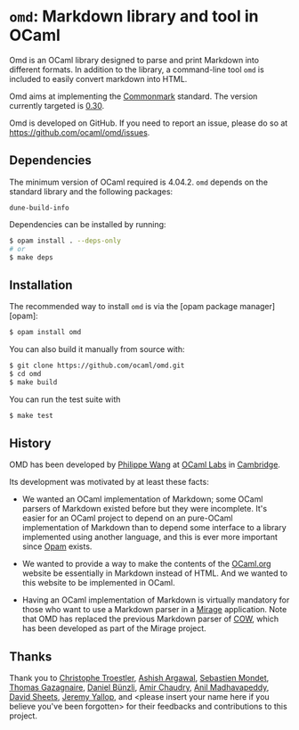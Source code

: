 `omd`: Markdown library and tool in OCaml
=======================================

Omd is an OCaml library designed to parse and print Markdown into different
formats. In addition to the library, a command-line tool `omd` is included to
easily convert markdown into HTML.

Omd aims at implementing the [Commonmark](https://commonmark.org/) standard. The
version currently targeted is [0.30](https://spec.commonmark.org/0.30/).

Omd is developed on GitHub. If you need to report an issue, please do so at
https://github.com/ocaml/omd/issues.

Dependencies
------------

The minimum version of OCaml required is 4.04.2. `omd` depends on the standard library
and the following packages:

```
dune-build-info
```

Dependencies can be installed by running:

```sh
$ opam install . --deps-only
# or
$ make deps
```

Installation
------------

The recommended way to install `omd` is via the [opam package manager][opam]:

```sh
$ opam install omd
```

You can also build it manually from source with:

```sh
$ git clone https://github.com/ocaml/omd.git
$ cd omd
$ make build
```

You can run the test suite with

```sh
$ make test
```

History
-------

OMD has been developed by [Philippe Wang](https://github.com/pw374/) at [OCaml
Labs](http://ocaml.io/) in [Cambridge](http://www.cl.cam.ac.uk).

Its development was motivated by at least these facts:

- We wanted an OCaml implementation of Markdown; some OCaml parsers of Markdown
  existed before but they were incomplete. It's easier for an OCaml project to
  depend on an pure-OCaml implementation of Markdown than to depend some
  interface to a library implemented using another language, and this is ever
  more important since [Opam](https://opam.ocaml.org) exists.

- We wanted to provide a way to make the contents of the
  [OCaml.org](http://ocaml.org/) website be essentially in Markdown instead of
  HTML. And we wanted to this website to be implemented in OCaml.

- Having an OCaml implementation of Markdown is virtually mandatory for those
  who want to use a Markdown parser in a [Mirage](http://www.openmirage.org)
  application.  Note that OMD has replaced the previous Markdown parser of
  [COW](https://github.com/mirage/ocaml-cow), which has been developed as part
  of the Mirage project.

Thanks
------

Thank you to [Christophe Troestler](https://github.com/Chris00), [Ashish
Argawal](https://github.com/agarwal), [Sebastien
Mondet](https://github.com/smondet), [Thomas
Gazagnaire](https://github.com/samoht), [Daniel
Bünzli](https://github.com/dbuenzli), [Amir Chaudry](https://github.com/amirmc),
[Anil Madhavapeddy](https://github.com/avsm/), [David
Sheets](https://github.com/dsheets/), [Jeremy
Yallop](https://github.com/yallop/), and \<please insert your name here if you
believe you've been forgotten\> for their feedbacks and contributions to this
project.
